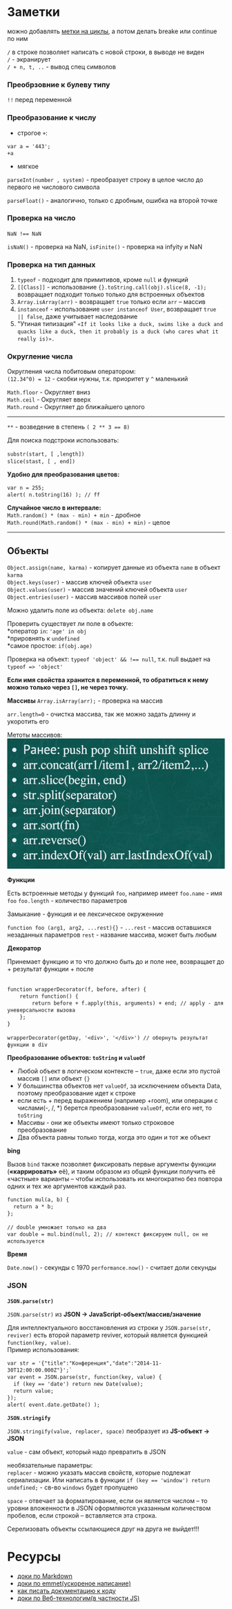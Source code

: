 # Заметки

можно добавлять [метки на циклы](https://learn.javascript.ru/while-for#метки-для-break-continue), а потом делать breake или continue по ним



`/` в строке позволяет написать с новой строки, в выводе не виден  
`/` - экранирует  
`/ + n, t, ..` - вывод спец символов

### Преобрзовние к булеву типу 
`!!` перед переменной

### Преобразование к числу
* строгое `+`: 
```
var a = '443';
+a
```
* мягкое 

`parseInt(number , system)` -  преобразует строку в целое число до первого не числового символа

`parseFloat()` - аналогично, только с дробным, ошибка на второй точке

### Проверка на число 

`NaN !== NaN`

`isNaN()` - проверка  на NaN, `isFinite()` - проверка на infyity и NaN  

### Проверка на тип данных

1.  `typeof` - подходит для примитивов, кроме `null` и функций  
2.  `[[Class]]` - использование `{}.toString.call(obj).slice(8, -1);` возвращает подходит только только для встроенных объектов  
3.  `Array.isArray(arr)` - возвращает `true` только если `arr` – массив  
4.  `instanceof` - использование `user instanceof User`, возвращает `true || false`, даже учитывает наследование  
5.  "Утиная типизация" `«If it looks like a duck, swims like a duck and quacks like a duck, then it probably is a duck (who cares what it really is)».`

### Округление числа 
Округления числа побитовым оператором:  
`(12.34^0) = 12` - скобки нужны, т.к. приоритет у `^` маленький  

`Math.floor` - Округляет вниз  
`Math.ceil` -  Округляет вверх  
`Math.round` - Округляет до ближайшего целого  

--------------

`**` - возведение в степень `( 2 ** 3 == 8)`

Для поиска подстроки использовать:

`substr(start, [ ,length])`  
`slice(stast, [ , end])`

**Удобно для преобразования цветов:**
```
var n = 255;
alert( n.toString(16) ); // ff
```

**Случайное число в интервале:**  
`Math.random() * (max - min) + min` - дробное  
`Math.round(Math.random() * (max - min) + min)` - целое  

---------------  

## Объекты

`Object.assign(name, karma)` - копирует данные из объекта `name` в объект `karma`  
`Object.keys(user)` - массив ключей объекта `user`  
`Object.values(user)` - массив значений ключей объекта `user`  
`Object.entries(user)` - массив массивов полей `user` 

Можно удалить поле из объекта: `delete obj.name`  

Проверить существует ли поле в объекте:  
*оператор `in`: `'age' in obj`  
*прировнять к `undefined`  
*самое простое: `if(obj.age)`  

Проверка на объект: `typeof 'object' && !== null`, т.к. null выдает на `typeof => 'object'`


**Если имя свойства хранится в переменной, то обратиться к нему можно только через `[]`, не через точку.**  

**Массивы**
`Array.isArray(arr);` - проверка на массив

`arr.length=0` - очистка массива, так же можно задать длинну и укоротить его  

Метоты массивов:
![](/img/methods.png)

**Функции**

Есть встроенные методы у функций `foo`, например имеет `foo.name` - имя `foo` `foo.length` - количество параметров  

Замыкание - функция и ее лексическое окруженние  


`function foo (arg1, arg2, ...rest){}` - `...rest` - массив оставшихся незаданных параметров `rest` - название массива, может быть любым  

**Декоратор**

Принемает функцию и то что должно быть до и поле нее, возвращает до + результат функции + после  

```

function wrapperDecorator(f, before, after) {
	return function() {
		return before + f.apply(this, arguments) + end; // apply - для уневерсальности вызова
	};	
}

wrapperDecorator(getDay, '<div>', '</div>') // обернуть результат функции в div

```

**Преобразование объектов: `toString` и `valueOf`**

* Любой объект в логическом контексте – `true`, даже если это пустой массив `[]` или объект `{}`
* У большинства объектов нет `valueOf`, за исключением объекта Data, поэтому преобразование идет к строке  
* если есть + перед выражением (например +room), или операции с числами(-, /, *) берется преобразование `valueOf`, если его нет, то `toString`  
* Массивы - они же объекты имеют только строковое преобразование 
* Два объекта равны только тогда, когда это один и тот же объект  

**bing**

Вызов `bind` также позволяет фиксировать первые аргументы функции (**«каррировать»** её), и таким образом из общей функции получить её «частные» варианты – чтобы использовать их многократно без повтора одних и тех же аргументов каждый раз.  

```
function mul(a, b) {
  return a * b;
};

// double умножает только на два
var double = mul.bind(null, 2); // контекст фиксируем null, он не используется
```
 
**Время**

`Date.now()` - секунды c 1970
`performance.now()` - cчитает доли секунды 

### JSON

**`JSON.parse(str)`**

`JSON.parse(str)` из **JSON -> JavaScript-объект/массив/значение**

Для интеллектуального восстановления из строки у `JSON.parse(str, reviver)` есть второй параметр reviver, который является функцией `function(key, value)`.  
Пример использования: 
```
var str = '{"title":"Конференция","date":"2014-11-30T12:00:00.000Z"}';`
var event = JSON.parse(str, function(key, value) {
  if (key == 'date') return new Date(value);
  return value;
});
alert( event.date.getDate() );
```

**`JSON.stringify`**

`JSON.stringify(value, replacer, space)` пеобразует из **JS-объект -> JSON**

`value` - сам объект, который надо превратить в JSON  

необязательные параметры:  
`replacer` - можно указать массив свойств, которые подлежат сериализации. Или написать в функции `if (key == 'window') return undefined;` - св-во `windows` будет пропущено  
  
`space` - отвечает за форматирование, если он является числом – то уровни вложенности в JSON оформляются указанным количеством пробелов, если строкой – вставляется эта строка.

Серелизовать объекты ссылающиеся друг  на друга не выйдет!!!

# Ресурсы 

* [доки по Markdown](https://github.com/OlgaVlasova/markdown-doc/blob/master/README.md#Lines)
* [доки по emmet(ускореное написание)](https://docs.emmet.io/cheat-sheet/)
* [как писать документацию к коду](http://usejsdoc.org/)
* [доки по Веб-технологим(в частности JS)](https://developer.mozilla.org/ru/docs/Web/JavaScript)
